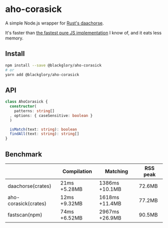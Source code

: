 # aho-corasick
A simple Node.js wrapper for [Rust's daachorse].

It's faster than [the fastest pure JS implementation] I know of,
and it eats less memory.

[Rust's daachorse]: https://crates.io/crates/daachorse
[the fastest pure JS implementation]: https://www.npmjs.com/package/fastscan

## Install
```sh
npm install --save @blackglory/aho-corasick
# or
yarn add @blackglory/aho-corasick
```

## API
```ts
class AhoCorasick {
  constructor(
    patterns: string[]
  , options: { caseSensitive: boolean }
  )

  isMatch(text: string): boolean
  findAll(text: string): string[]
}
```

## Benchmark
|                      | Compilation  | Matching       | RSS peak |
|----------------------|--------------|----------------|----------|
| daachorse(crates)    | 21ms +5.28MB | 1386ms +10.1MB | 72.6MB   |
| aho-corasick(crates) | 12ms +9.32MB | 1618ms +11.4MB | 77.2MB   |
| fastscan(npm)        | 74ms +6.52MB | 2967ms +26.9MB | 90.5MB   |
